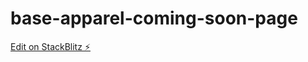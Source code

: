 # base-apparel-coming-soon-page

[Edit on StackBlitz ⚡️](https://stackblitz.com/edit/base-apparel-coming-soon-page)